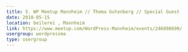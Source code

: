 ```yaml
---
title: 5. WP Meetup Mannheim // Thema Gutenberg // Special Guest
date: 2018-05-15
location: beilerei , Mannheim
link: https://www.meetup.com/WordPress-Mannheim/events/246898690/
usergroup: wordpressma
type: usergroup
---
```

